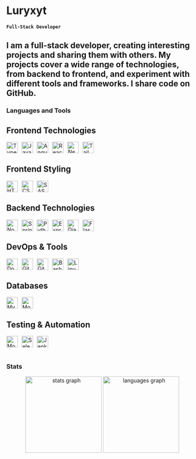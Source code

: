 # Luryxyt

**`Full-Stack Developer`**

I am a full-stack developer, creating interesting projects and sharing them with others. My projects cover a wide range of technologies, from backend to frontend, and experiment with different tools and frameworks. I share code on GitHub.
---

### Languages and Tools
<div>
  <h2>Frontend Technologies</h2>
  <div style="display: flex; gap: 10px; align-items: center;">
    <img alt="TypeScript" width="30px" src="https://cdn.jsdelivr.net/gh/devicons/devicon/icons/typescript/typescript-plain.svg" />
    <img alt="JavaScript" width="30px" src="https://cdn.jsdelivr.net/gh/devicons/devicon/icons/javascript/javascript-plain.svg" />
    <img alt="Angular" width="30px" src="https://cdn.jsdelivr.net/gh/devicons/devicon/icons/angularjs/angularjs-plain.svg" />
    <img alt="React" width="30px" src="https://cdn.jsdelivr.net/gh/devicons/devicon@latest/icons/react/react-original.svg" />
    <img alt="NextJS" width="30px" src="https://cdn.jsdelivr.net/gh/devicons/devicon@latest/icons/nextjs/nextjs-original.svg" />
    <img alt="TailwindCSS" width="30px" src="https://cdn.jsdelivr.net/gh/devicons/devicon@latest/icons/tailwindcss/tailwindcss-original-wordmark.svg" />
  </div>
</div>

<div>
  <h2>Frontend Styling</h2>
  <div style="display: flex; gap: 10px; align-items: center;">
    <img alt="HTML" width="30px" src="https://cdn.jsdelivr.net/gh/devicons/devicon/icons/html5/html5-plain.svg" />
    <img alt="CSS" width="30px" src="https://cdn.jsdelivr.net/gh/devicons/devicon/icons/css3/css3-plain.svg" />
    <img alt="SASS" width="30px" src="https://cdn.jsdelivr.net/gh/devicons/devicon@latest/icons/sass/sass-original.svg" />
  </div>
</div>

<div>
  <h2>Backend Technologies</h2>
  <div style="display: flex; gap: 10px; align-items: center;">
    <img alt="NodeJS" width="30px" src="https://cdn.jsdelivr.net/gh/devicons/devicon/icons/nodejs/nodejs-original.svg" />
    <img alt="Spring" width="30px" src="https://cdn.jsdelivr.net/gh/devicons/devicon/icons/spring/spring-original.svg" />
    <img alt="Python" width="30px" src="https://cdn.jsdelivr.net/gh/devicons/devicon/icons/python/python-plain.svg" />
    <img alt="Express.js" width="30px" src="https://cdn.jsdelivr.net/gh/devicons/devicon/icons/express/express-original.svg" />
    <img alt="Django" width="30px" src="https://cdn.jsdelivr.net/gh/devicons/devicon/icons/django/django-plain.svg" />
    <img alt="Flask" width="30px" src="https://cdn.jsdelivr.net/gh/devicons/devicon/icons/flask/flask-original.svg" />
  </div>
</div>


<div>
  <h2>DevOps & Tools</h2>
  <div style="display: flex; gap: 10px; align-items: center;">
    <img alt="Docker" width="30px" src="https://cdn.jsdelivr.net/gh/devicons/devicon@latest/icons/docker/docker-original.svg"/>
    <img alt="Git" width="30px" src="https://cdn.jsdelivr.net/gh/devicons/devicon/icons/git/git-original.svg" />
    <img alt="GitHub" width="30px" src="https://cdn.jsdelivr.net/gh/devicons/devicon/icons/github/github-original.svg" />
    <img alt="Bash" width="30px" src="https://cdn.jsdelivr.net/gh/devicons/devicon/icons/bash/bash-original.svg" />
    <img alt="Linux" width="30px" src="https://cdn.jsdelivr.net/gh/devicons/devicon/icons/linux/linux-original.svg" />
  </div>
</div>

<div>
  <h2>Databases</h2>
  <div style="display: flex; gap: 10px; align-items: center;">
    <img alt="MySQL" width="30px" src="https://cdn.jsdelivr.net/gh/devicons/devicon@latest/icons/mysql/mysql-original.svg"/>
    <img alt="MongoDB" width="30px" src="https://cdn.jsdelivr.net/gh/devicons/devicon@latest/icons/mongodb/mongodb-original.svg"/>
  </div>
</div>

<div>
  <h2>Testing & Automation</h2>
  <div style="display: flex; gap: 10px; align-items: center;">
    <img alt="Mocha" width="30px" src="https://cdn.jsdelivr.net/gh/devicons/devicon/icons/mocha/mocha-plain.svg" />
    <img alt="Selenium" width="30px" src="https://cdn.jsdelivr.net/gh/devicons/devicon/icons/selenium/selenium-original.svg" />
    <img alt="Jenkins" width="30px" src="https://cdn.jsdelivr.net/gh/devicons/devicon/icons/jenkins/jenkins-original.svg" />
  </div>
</div>
<br />



### Stats
<div align="center">
  <img src="https://github-readme-stats.vercel.app/api?username=lukaszkusgithub&hide_title=false&hide_rank=false&show_icons=true&include_all_commits=true&count_private=true&disable_animations=false&theme=dark&locale=en&hide_border=true&order=1" height="200" alt="stats graph"  />
  <img src="https://github-readme-stats.vercel.app/api/top-langs?username=lukaszkusgithub&locale=en&hide_title=false&layout=compact&card_width=320&langs_count=12&theme=dark&hide_border=true&order=2" height="200" alt="languages graph"  />
</div>

<!--
<br clear="both">

<div align="center">
  <img src="https://visitor-badge.laobi.icu/badge?page_id=PiotrZb.PiotrZb&right_color=blue&left_text=Views"  />
</div>
-->
